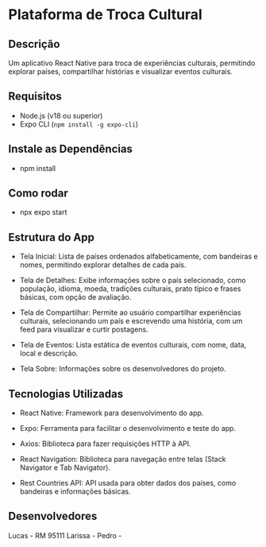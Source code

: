 # Plataforma de Troca Cultural

## Descrição

Um aplicativo React Native para troca de experiências culturais, permitindo explorar países, compartilhar histórias e visualizar eventos culturais.

## Requisitos

- Node.js (v18 ou superior)
- Expo CLI (`npm install -g expo-cli`)

## Instale as Dependências

- npm install

## Como rodar

- npx expo start

## Estrutura do App

- Tela Inicial: Lista de países ordenados alfabeticamente, com bandeiras e nomes, permitindo explorar detalhes de cada país.

- Tela de Detalhes: Exibe informações sobre o país selecionado, como população, idioma, moeda, tradições culturais, prato típico e frases básicas, com opção de avaliação.

- Tela de Compartilhar: Permite ao usuário compartilhar experiências culturais, selecionando um país e escrevendo uma história, com um feed para visualizar e curtir postagens.

- Tela de Eventos: Lista estática de eventos culturais, com nome, data, local e descrição.

- Tela Sobre: Informações sobre os desenvolvedores do projeto.

## Tecnologias Utilizadas

- React Native: Framework para desenvolvimento do app.

- Expo: Ferramenta para facilitar o desenvolvimento e teste do app.

- Axios: Biblioteca para fazer requisições HTTP à API.

- React Navigation: Biblioteca para navegação entre telas (Stack Navigator e Tab Navigator).

- Rest Countries API: API usada para obter dados dos países, como bandeiras e informações básicas.

## Desenvolvedores
Lucas - RM 95111
Larissa - 
Pedro - 